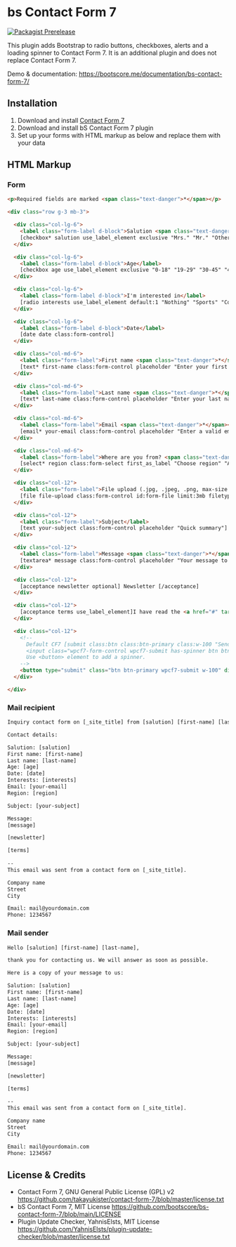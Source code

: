 # bs Contact Form 7

[![Packagist Prerelease](https://img.shields.io/packagist/vpre/bootscore/bs-contact-form-7?logo=packagist&logoColor=fff)](https://packagist.org/packages/bootscore/bs-contact-form-7)

This plugin adds Bootstrap to radio buttons, checkboxes, alerts and a loading spinner to Contact Form 7. It is an additional plugin and does not replace Contact Form 7.

Demo & documentation: https://bootscore.me/documentation/bs-contact-form-7/

## Installation

1. Download and install [Contact Form 7](https://wordpress.org/plugins/contact-form-7/)
2. Download and install bS Contact Form 7 plugin
3. Set up your forms with HTML markup as below and replace them with your data

## HTML Markup

### Form

```html
<p>Required fields are marked <span class="text-danger">*</span></p>

<div class="row g-3 mb-3">

  <div class="col-lg-6">
    <label class="form-label d-block">Salution <span class="text-danger">*</span></label>
    [checkbox* salution use_label_element exclusive "Mrs." "Mr." "Other"]
  </div>

  <div class="col-lg-6">
    <label class="form-label d-block">Age</label>
    [checkbox age use_label_element exclusive "0-18" "19-29" "30-45" "46-60"]
  </div>

  <div class="col-lg-6">
    <label class="form-label d-block">I'm interested in</label>
    [radio interests use_label_element default:1 "Nothing" "Sports" "Cooking"]
  </div>

  <div class="col-lg-6">
    <label class="form-label d-block">Date</label>
    [date date class:form-control]
  </div>

  <div class="col-md-6">
    <label class="form-label">First name <span class="text-danger">*</span></label>
    [text* first-name class:form-control placeholder "Enter your first name"]
  </div>

  <div class="col-md-6">
    <label class="form-label">Last name <span class="text-danger">*</span></label>
    [text* last-name class:form-control placeholder "Enter your last name"]
  </div>

  <div class="col-md-6">
    <label class="form-label">Email <span class="text-danger">*</span></label>
    [email* your-email class:form-control placeholder "Enter a valid email address"]
  </div>

  <div class="col-md-6">
    <label class="form-label">Where are you from? <span class="text-danger">*</span></label>
    [select* region class:form-select first_as_label "Choose region" "Asia" "Africa" "Europe" "North America" "South America" "Australia/Ocania"]
  </div>

  <div class="col-12">
    <label class="form-label">File upload (.jpg, .jpeg, .png, max-size 3MB)</label>
    [file file-upload class:form-control id:form-file limit:3mb filetypes:jpg|jpeg|png]
  </div>

  <div class="col-12">
    <label class="form-label">Subject</label>
    [text your-subject class:form-control placeholder "Quick summary"]
  </div>

  <div class="col-12">
    <label class="form-label">Message <span class="text-danger">*</span></label>
    [textarea* message class:form-control placeholder "Your message to us"]
  </div>

  <div class="col-12">
    [acceptance newsletter optional] Newsletter [/acceptance]
  </div>

  <div class="col-12">
    [acceptance terms use_label_element]I have read the <a href="#" target="_blank">privacy policy</a> note. I consent to the electronic storage and processing of my entered data to answer my request. Note: You can revoke your consent at any time in the future by emailing <a href="mailto:mail@yourdomain.com">mail@yourdomain.com</a>.[/acceptance]
  </div>

  <div class="col-12">
    <!--
      Default CF7 [submit class:btn class:btn-primary class:w-100 "Send Message"] outputs an <input>:
      <input class="wpcf7-form-control wpcf7-submit has-spinner btn btn-primary w-100" type="submit" value="Send Message">
      Use <button> element to add a spinner.
    -->
    <button type="submit" class="btn btn-primary wpcf7-submit w-100" disabled="disabled">Send Message</button>
  </div>

</div>

```

### Mail recipient

```html
Inquiry contact form on [_site_title] from [salution] [first-name] [last-name].

Contact details:

Salution: [salution]
First name: [first-name]
Last name: [last-name]
Age: [age]
Date: [date]
Interests: [interests]
Email: [your-email]
Region: [region]

Subject: [your-subject]

Message:
[message]

[newsletter]

[terms]
   
-- 
This email was sent from a contact form on [_site_title].

Company name
Street
City

Email: mail@yourdomain.com
Phone: 1234567
```

### Mail sender

```html
Hello [salution] [first-name] [last-name],

thank you for contacting us. We will answer as soon as possible.

Here is a copy of your message to us:

Salution: [salution]
First name: [first-name]
Last name: [last-name]
Age: [age]
Date: [date]
Interests: [interests]
Email: [your-email]
Region: [region]

Subject: [your-subject]

Message:
[message]

[newsletter]

[terms]
   
-- 
This email was sent from a contact form on [_site_title].

Company name
Street
City

Email: mail@yourdomain.com
Phone: 1234567
```


## License & Credits

- Contact Form 7, GNU General Public License (GPL) v2 https://github.com/takayukister/contact-form-7/blob/master/license.txt
- bS Contact Form 7, MIT License https://github.com/bootscore/bs-contact-form-7/blob/main/LICENSE
- Plugin Update Checker, YahnisElsts, MIT License https://github.com/YahnisElsts/plugin-update-checker/blob/master/license.txt
